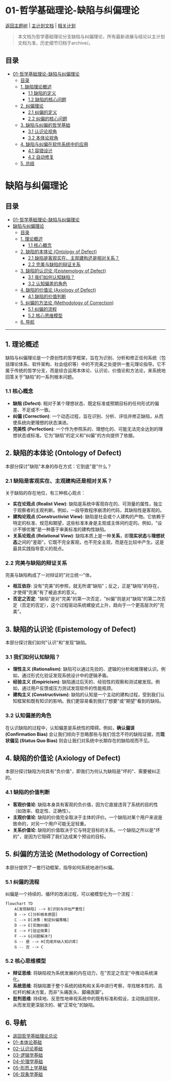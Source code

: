 # 01-哲学基础理论-缺陷与纠偏理论

[返回主题树](../00-主题树与内容索引.md) | [主计划文档](../00-形式化架构理论统一计划.md) | [相关计划](../递归合并计划.md)

> 本文档为哲学基础理论分支缺陷与纠偏理论，所有最新进展与结论以主计划文档为准，历史细节归档于archive/。

## 目录

- [01-哲学基础理论-缺陷与纠偏理论](#01-哲学基础理论-缺陷与纠偏理论)
  - [目录](#目录)
  - [1. 缺陷理论概述](#1-缺陷理论概述)
    - [1.1 缺陷的定义](#11-缺陷的定义)
    - [1.2 缺陷的核心问题](#12-缺陷的核心问题)
  - [2. 纠偏理论](#2-纠偏理论)
    - [2.1 纠偏的定义](#21-纠偏的定义)
    - [2.2 纠偏的核心问题](#22-纠偏的核心问题)
  - [3. 缺陷与纠偏的哲学基础](#3-缺陷与纠偏的哲学基础)
    - [3.1 认识论视角](#31-认识论视角)
    - [3.2 本体论视角](#32-本体论视角)
  - [4. 缺陷与纠偏在软件系统中的应用](#4-缺陷与纠偏在软件系统中的应用)
    - [4.1 容错设计](#41-容错设计)
    - [4.2 自动修复](#42-自动修复)
  - [5. 总结](#5-总结)

# 缺陷与纠偏理论

## 目录

- [01-哲学基础理论-缺陷与纠偏理论](#01-哲学基础理论-缺陷与纠偏理论)
- [缺陷与纠偏理论](#缺陷与纠偏理论)
  - [目录](#目录)
  - [1. 理论概述](#1-理论概述)
    - [1.1 核心概念](#11-核心概念)
  - [2. 缺陷的本体论 (Ontology of Defect)](#2-缺陷的本体论-ontology-of-defect)
    - [2.1 缺陷是客观实在、主观建构还是相对关系？](#21-缺陷是客观实在主观建构还是相对关系)
    - [2.2 完美与缺陷的辩证关系](#22-完美与缺陷的辩证关系)
  - [3. 缺陷的认识论 (Epistemology of Defect)](#3-缺陷的认识论-epistemology-of-defect)
    - [3.1 我们如何认知缺陷？](#31-我们如何认知缺陷)
    - [3.2 认知偏差的角色](#32-认知偏差的角色)
  - [4. 缺陷的价值论 (Axiology of Defect)](#4-缺陷的价值论-axiology-of-defect)
    - [4.1 缺陷的价值判断](#41-缺陷的价值判断)
  - [5. 纠偏的方法论 (Methodology of Correction)](#5-纠偏的方法论-methodology-of-correction)
    - [5.1 纠偏的流程](#51-纠偏的流程)
    - [5.2 核心思维模型](#52-核心思维模型)
  - [6. 导航](#6-导航)

---

## 1. 理论概述

缺陷与纠偏理论是一个原创性的哲学框架，旨在为识别、分析和修正任何系统（包括理论体系、软件架构、社会组织等）中的不完美之处提供一套元理论指导。它不属于传统的哲学分支，而是综合运用本体论、认识论、价值论和方法论，来系统地回答关于"缺陷"的一系列根本问题。

### 1.1 核心概念

- **缺陷 (Defect)**: 相对于某个理想状态、既定标准或预期目标的任何形式的偏差、不足或不一致。
- **纠偏 (Correction)**: 一个动态过程，旨在识别、分析、评估并修正缺陷，从而使系统向更理想的状态演进。
- **完美性 (Perfection)**: 一个作为参照系的、理想化的、可能无法完全达到的理想状态或标准。它为"缺陷"的定义和"纠偏"的方向提供了依据。

## 2. 缺陷的本体论 (Ontology of Defect)

本部分探讨"缺陷"本身的存在方式：它到底"是"什么？

### 2.1 缺陷是客观实在、主观建构还是相对关系？

关于缺陷的存在地位，有三种核心观点：

- **实在论观点 (Realist View)**: 缺陷是系统中客观存在的、可测量的属性，独立于观察者的主观判断。例如，一段导致程序崩溃的代码，其缺陷性是客观的。
- **建构论观点 (Constructivist View)**: 缺陷是社会或个人建构的产物。它依赖于特定的标准、规范和期望，这些标准本身是主观或主体间约定的。例如，"设计不够优雅"是一种基于审美标准的建构性缺陷。
- **关系论观点 (Relational View)**: 缺陷本质上是一种**关系**，即**现实状态**与**理想状态**之间的"差距"。它既不完全客观，也不完全主观，而是在比较中产生。这是最具实践指导意义的观点。

### 2.2 完美与缺陷的辩证关系

完美与缺陷构成了一对辩证的"对立统一"体。

- **相互依存**: 没有"完美"的参照，就无所谓"缺陷"；反之，正是"缺陷"的存在，才使得"完美"有了被追求的意义。
- **否定之否定**: "缺陷"是对"完美"的第一次否定，"纠偏"则是对"缺陷"的第二次否定（否定的否定），这个过程驱动系统螺旋式上升，趋向于一个更高层次的"完美"。

## 3. 缺陷的认识论 (Epistemology of Defect)

本部分探讨我们如何"认识"和"发现"缺陷。

### 3.1 我们如何认知缺陷？

- **理性主义 (Rationalism)**: 缺陷可以通过先验的、逻辑的分析和推理被认识。例如，通过形式化验证发现系统设计中的逻辑矛盾。
- **经验主义 (Empiricism)**: 缺陷通过后天的、经验性的观察和测试被发现。例如，通过用户反馈或压力测试发现软件的性能瓶颈。
- **建构主义 (Constructivism)**: 缺陷的认知是一个主动的建构过程，受到我们认知框架和既有知识的影响。我们更容易看到我们"想要"或"期望"看到的缺陷。

### 3.2 认知偏差的角色

在认识缺陷的过程中，认知偏差是系统性的障碍。例如，**确认偏误 (Confirmation Bias)** 会让我们倾向于忽略那些与我们信念不符的缺陷证据，而**现状偏见 (Status Quo Bias)** 则会让我们对系统中长期存在的缺陷视而不见。

## 4. 缺陷的价值论 (Axiology of Defect)

本部分探讨缺陷为何具有"负价值"，即我们为何认为缺陷是"坏的"、需要被纠正的。

### 4.1 缺陷的价值判断

- **客观价值论**: 缺陷本身具有客观的负价值，因为它直接违背了系统的目的性（如效率、稳定性、正确性）。
- **主观价值论**: 缺陷的价值完全取决于主体的评价。一个缺陷对某个用户来说是致命的，对另一个用户可能无足轻重。
- **关系价值论**: 缺陷的价值取决于它与特定目标的关系。一个缺陷之所以是"坏的"，是因为它阻碍了我们达成某个预设的目标。

## 5. 纠偏的方法论 (Methodology of Correction)

本部分提供了一套行动框架，指导如何系统地进行纠偏。

### 5.1 纠偏的流程

纠偏是一个持续的、循环的改进过程，可以被模型化为一个流程：

```mermaid
flowchart TD
    A[发现缺陷] --> B[识别与评估严重性]
    B --> C[分析根本原因]
    C --> D[决策：制定纠偏策略]
    D --> E[实施纠偏]
    E --> F[验证效果]
    F --> G{问题解决?}
    G -- 是 --> H[完成并纳入知识库]
    G -- 否 --> C
```

### 5.2 核心思维模型

- **辩证思维**: 将缺陷视为系统发展的内在动力，在"否定之否定"中推动系统演化。
- **系统思维**: 将缺陷置于整个系统的结构和关系中进行考察，寻找根本性的、高杠杆的解决方案，而非"头痛医头、脚痛医脚"。
- **批判思维**: 持续地、反思性地审视系统中的既有标准和假设，主动挑战现状，从而发现更深层次的、被"正常化"的缺陷。

## 6. 导航

- [返回哲学基础理论总论](00-哲学基础理论总论.md)
- [01-本体论基础](01-本体论基础.md)
- [02-认识论基础](02-认识论基础.md)
- [03-逻辑学基础](03-逻辑学基础.md)
- [04-伦理学基础](04-伦理学基础.md)
- [05-形而上学基础](05-形而上学基础.md)
- [06-现象学基础](06-现象学基础.md)
